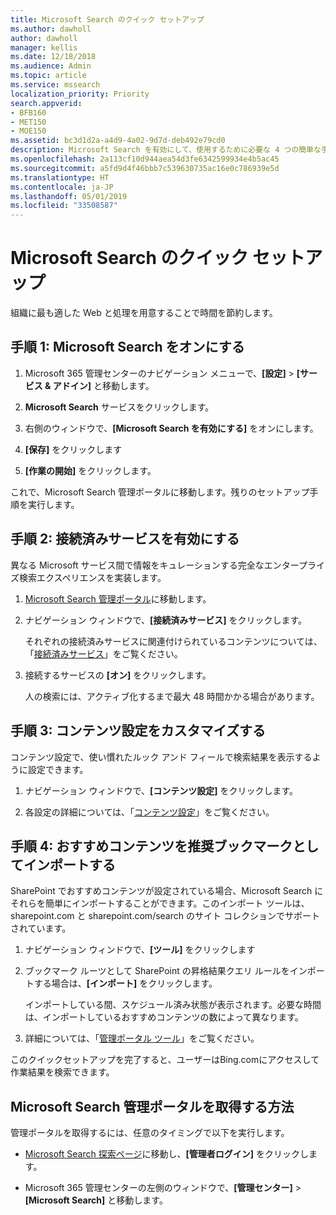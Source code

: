 ```yaml
---
title: Microsoft Search のクイック セットアップ
ms.author: dawholl
author: dawholl
manager: kellis
ms.date: 12/18/2018
ms.audience: Admin
ms.topic: article
ms.service: mssearch
localization_priority: Priority
search.appverid:
- BFB160
- MET150
- MOE150
ms.assetid: bc3d1d2a-a4d9-4a02-9d7d-deb492e79cd0
description: Microsoft Search を有効にして、使用するために必要な 4 つの簡単な手順について説明します。
ms.openlocfilehash: 2a113cf10d944aea54d3fe6342599934e4b5ac45
ms.sourcegitcommit: a5fd9d4f46bbb7c539630735ac16e0c786939e5d
ms.translationtype: HT
ms.contentlocale: ja-JP
ms.lasthandoff: 05/01/2019
ms.locfileid: "33508587"
---
```

# <a name="quick-set-up-for-microsoft-search"></a>Microsoft Search のクイック セットアップ

組織に最も適した Web と処理を用意することで時間を節約します。
  
## <a name="step-1-turn-on-microsoft-search"></a>手順 1: Microsoft Search をオンにする

1. Microsoft 365 管理センターのナビゲーション メニューで、**[設定]** \> **[サービス &amp; アドイン]** と移動します。
    
2. **Microsoft Search** サービスをクリックします。 
    
3. 右側のウィンドウで、**[Microsoft Search を有効にする]** をオンにします。
    
4. **[保存]** をクリックします
    
5. **[作業の開始]** をクリックします。
  
これで、Microsoft Search 管理ポータルに移動します。残りのセットアップ手順を実行します。
    
## <a name="step-2-enable-connected-services"></a>手順 2: 接続済みサービスを有効にする

異なる Microsoft サービス間で情報をキュレーションする完全なエンタープライズ検索エクスペリエンスを実装します。
  
1. [Microsoft Search 管理ポータル](https://www.bingforbusiness.com/admin)に移動します。
    
2. ナビゲーション ウィンドウで、**[接続済みサービス]** をクリックします。
    
    それぞれの接続済みサービスに関連付けられているコンテンツについては、「[接続済みサービス](connected-services.md)」をご覧ください。
    
3. 接続するサービスの **[オン]** をクリックします。
    
    人の検索には、アクティブ化するまで最大 48 時間かかる場合があります。
    
## <a name="step-3-customize-content-settings"></a>手順 3: コンテンツ設定をカスタマイズする

コンテンツ設定で、使い慣れたルック アンド フィールで検索結果を表示するように設定できます。 
  
1. ナビゲーション ウィンドウで、**[コンテンツ設定]** をクリックします。
    
2. 各設定の詳細については、「[コンテンツ設定](content-settings.md)」をご覧ください。
    
## <a name="step-4-import-best-bets-as-suggested-bookmarks"></a>手順 4: おすすめコンテンツを推奨ブックマークとしてインポートする

SharePoint でおすすめコンテンツが設定されている場合、Microsoft Search にそれらを簡単にインポートすることができます。このインポート ツールは、sharepoint.com と sharepoint.com/search のサイト コレクションでサポートされています。 
  
1. ナビゲーション ウィンドウで、**[ツール]** をクリックします
    
2. ブックマーク ルーツとして SharePoint の昇格結果クエリ ルールをインポートする場合は、**[インポート]** をクリックします。
    
    インポートしている間、スケジュール済み状態が表示されます。必要な時間は、インポートしているおすすめコンテンツの数によって異なります。
    
3. 詳細については、「[管理ポータル ツール](admin-portal-tools.md)」をご覧ください。
    
このクイックセットアップを完了すると、ユーザーはBing.comにアクセスして作業結果を検索できます。 
  
## <a name="how-do-i-get-to-the-microsoft-search-admin-portal"></a>Microsoft Search 管理ポータルを取得する方法

管理ポータルを取得するには、任意のタイミングで以下を実行します。
  
- [Microsoft Search 探索ページ](https://www.bing.com/business/explore)に移動し、**[管理者ログイン]** をクリックします。
    
- Microsoft 365 管理センターの左側のウィンドウで、**[管理センター]** \> **[Microsoft Search]** と移動します。

  

